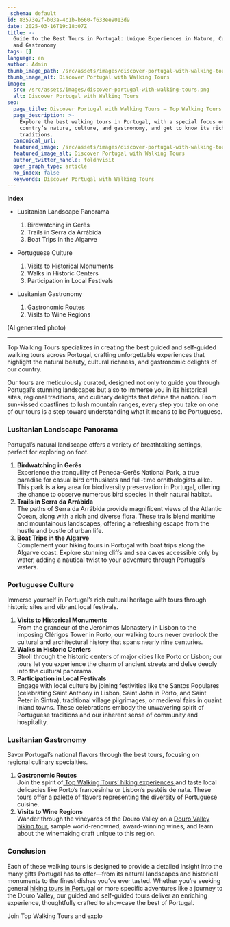 ```yaml
---
_schema: default
id: 83573e2f-b03a-4c1b-b660-f633ee9013d9
date: 2025-03-16T19:18:07Z
title: >-
  Guide to the Best Tours in Portugal: Unique Experiences in Nature, Culture,
  and Gastronomy
tags: []
language: en
author: Admin
thumb_image_path: /src/assets/images/discover-portugal-with-walking-tours.png
thumb_image_alt: Discover Portugal with Walking Tours
image:
  src: /src/assets/images/discover-portugal-with-walking-tours.png
  alt: Discover Portugal with Walking Tours
seo:
  page_title: Discover Portugal with Walking Tours – Top Walking Tours
  page_description: >-
    Explore the best walking tours in Portugal, with a special focus on the
    country’s nature, culture, and gastronomy, and get to know its richest
    traditions.
  canonical_url:
  featured_image: /src/assets/images/discover-portugal-with-walking-tours.png
  featured_image_alt: Discover Portugal with Walking Tours
  author_twitter_handle: foldnvisit
  open_graph_type: article
  no_index: false
  keywords: Discover Portugal with Walking Tours
---
```

**Index**

* Lusitanian Landscape Panorama
  1. Birdwatching in Gerês
  2. Trails in Serra da Arrábida
  3. Boat Trips in the Algarve
* Portuguese Culture
  1. Visits to Historical Monuments
  2. Walks in Historic Centers
  3. Participation in Local Festivals
* Lusitanian Gastronomy
  1. Gastronomic Routes
  2. Visits to Wine Regions

  <SnippetsAstroImage image_path="/src/assets/images/discover-portugal-with-walking-tours.png" image_alt="Guide to the Best Tours in Portugal"/>

(AI generated photo)

---

Top Walking Tours specializes in creating the best guided and self-guided walking tours across Portugal, crafting unforgettable experiences that highlight the natural beauty, cultural richness, and gastronomic delights of our country.

Our tours are meticulously curated, designed not only to guide you through Portugal’s stunning landscapes but also to immerse you in its historical sites, regional traditions, and culinary delights that define the nation. From sun-kissed coastlines to lush mountain ranges, every step you take on one of our tours is a step toward understanding what it means to be Portuguese.

### Lusitanian Landscape Panorama

Portugal’s natural landscape offers a variety of breathtaking settings, perfect for exploring on foot.

1. **Birdwatching in Gerês**<br>Experience the tranquility of Peneda-Gerês National Park, a true paradise for casual bird enthusiasts and full-time ornithologists alike. This park is a key area for biodiversity preservation in Portugal, offering the chance to observe numerous bird species in their natural habitat.
2. **Trails in Serra da Arrábida**<br>The paths of Serra da Arrábida provide magnificent views of the Atlantic Ocean, along with a rich and diverse flora. These trails blend maritime and mountainous landscapes, offering a refreshing escape from the hustle and bustle of urban life.
3. **Boat Trips in the Algarve**<br>Complement your hiking tours in Portugal with boat trips along the Algarve coast. Explore stunning cliffs and sea caves accessible only by water, adding a nautical twist to your adventure through Portugal’s waters.

### Portuguese Culture

Immerse yourself in Portugal’s rich cultural heritage with tours through historic sites and vibrant local festivals.

1. **Visits to Historical Monuments**<br>From the grandeur of the Jerónimos Monastery in Lisbon to the imposing Clérigos Tower in Porto, our walking tours never overlook the cultural and architectural history that spans nearly nine centuries.
2. **Walks in Historic Centers**<br>Stroll through the historic centers of major cities like Porto or Lisbon; our tours let you experience the charm of ancient streets and delve deeply into the cultural panorama.
3. **Participation in Local Festivals**<br>Engage with local culture by joining festivities like the Santos Populares (celebrating Saint Anthony in Lisbon, Saint John in Porto, and Saint Peter in Sintra), traditional village pilgrimages, or medieval fairs in quaint inland towns. These celebrations embody the unwavering spirit of Portuguese traditions and our inherent sense of community and hospitality.

### Lusitanian Gastronomy

Savor Portugal’s national flavors through the best tours, focusing on regional culinary specialties.

1. **Gastronomic Routes**<br>Join the spirit of<a href="https://topwalkingtoursportugal.com/pt/" target="_blank" rel="noopener"> Top Walking Tours’ hiking experiences </a>and taste local delicacies like Porto’s francesinha or Lisbon’s pastéis de nata. These tours offer a palette of flavors representing the diversity of Portuguese cuisine.
2. **Visits to Wine Regions**<br>Wander through the vineyards of the Douro Valley on a <a href="https://topwalkingtoursportugal.com/hiking-douro-valley-wine-region" target="_blank" rel="noopener">Douro Valley hiking tour,</a> sample world-renowned, award-winning wines, and learn about the winemaking craft unique to this region.

### Conclusion

Each of these walking tours is designed to provide a detailed insight into the many gifts Portugal has to offer—from its natural landscapes and historical monuments to the finest dishes you’ve ever tasted. Whether you’re seeking general <a href="https://topwalkingtoursportugal.com/" target="_blank" rel="noopener">hiking tours in Portugal</a> or more specific adventures like a journey to the Douro Valley, our guided and self-guided tours deliver an enriching experience, thoughtfully crafted to showcase the best of Portugal.

Join Top Walking Tours and explo